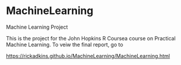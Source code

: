 # MachineLearning
Machine Learning Project

This is the project for the John Hopkins R Coursea course on Practical Machine Learning.  To veiw the final report, go to 

https://rickadkins.github.io/MachineLearning/MachineLearning.html

